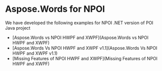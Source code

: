 # Aspose.Words for NPOI

We have developed the following examples for NPOI .NET version of POI Java project

* [Aspose.Words vs NPOI HWPF and XWPF](Aspose.Words vs NPOI HWPF and XWPF)
* [Aspose.Words Vs NPOI HWPF and XWPF v1.1](Aspose.Words Vs NPOI HWPF and XWPF v1.1)
* [Missing Features of NPOI HWPF and XWPF](Missing Features of NPOI HWPF and XWPF)